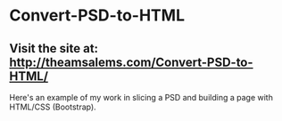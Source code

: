 # Convert-PSD-to-HTML
## Visit the site at: http://theamsalems.com/Convert-PSD-to-HTML/
Here's an example of my work in slicing a PSD and building a page with HTML/CSS (Bootstrap).

